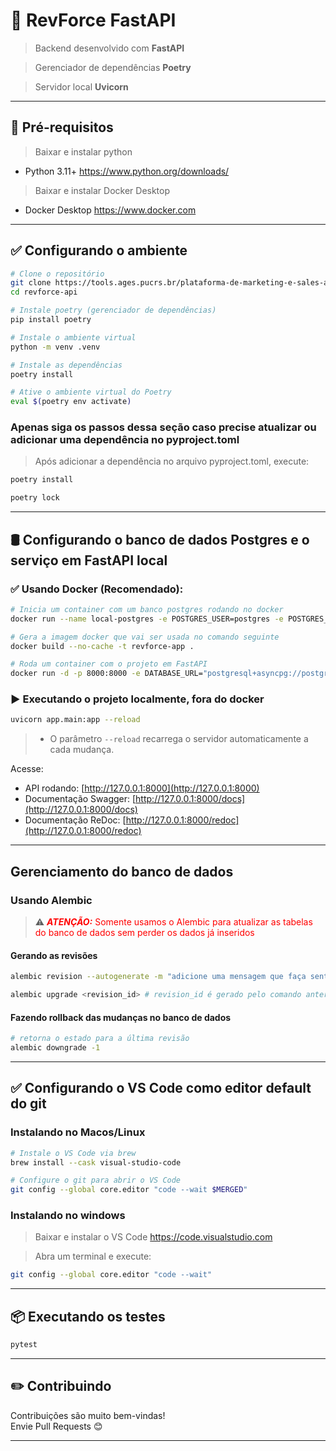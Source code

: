 # 🚀 RevForce FastAPI

> Backend desenvolvido com **FastAPI**

> Gerenciador de dependências **Poetry**

> Servidor local **Uvicorn**

---

## 📂 Pré-requisitos

> Baixar e instalar python
- Python 3.11+ 
https://www.python.org/downloads/

> Baixar e instalar Docker Desktop
- Docker Desktop
https://www.docker.com

---

## ✅ Configurando o ambiente

```bash
# Clone o repositório
git clone https://tools.ages.pucrs.br/plataforma-de-marketing-e-sales-analytics/revforce-api.git
cd revforce-api

# Instale poetry (gerenciador de dependências)
pip install poetry

# Instale o ambiente virtual
python -m venv .venv

# Instale as dependências
poetry install

# Ative o ambiente virtual do Poetry
eval $(poetry env activate) 
```

### Apenas siga os passos dessa seção caso precise atualizar ou adicionar uma dependência no pyproject.toml

> Após adicionar a dependência no arquivo pyproject.toml, execute:
```bash
poetry install

poetry lock
```

---

## 🛢️ Configurando o banco de dados Postgres e o serviço em FastAPI local

### ✅ Usando Docker (Recomendado):

```bash
# Inicia um container com um banco postgres rodando no docker
docker run --name local-postgres -e POSTGRES_USER=postgres -e POSTGRES_PASSWORD=postgres -e POSTGRES_DB=meubanco -p 5432:5432 -d postgres

# Gera a imagem docker que vai ser usada no comando seguinte
docker build --no-cache -t revforce-app .

# Roda um container com o projeto em FastAPI
docker run -d -p 8000:8000 -e DATABASE_URL="postgresql+asyncpg://postgres:postgres@host.docker.internal:5432/meubanco" revforce-app
```

### ▶️ Executando o projeto localmente, fora do docker

```bash
uvicorn app.main:app --reload
```

> - O parâmetro `--reload` recarrega o servidor automaticamente a cada mudança.

Acesse:

- API rodando: [http://127.0.0.1:8000](http://127.0.0.1:8000)
- Documentação Swagger: [http://127.0.0.1:8000/docs](http://127.0.0.1:8000/docs)
- Documentação ReDoc: [http://127.0.0.1:8000/redoc](http://127.0.0.1:8000/redoc)

---

## Gerenciamento do banco de dados

### Usando Alembic

> ⚠️ <span style="color:red">***ATENÇÃO:*** Somente usamos o Alembic para atualizar as tabelas do banco de dados sem perder os dados já inseridos

#### Gerando as revisões
```bash
alembic revision --autogenerate -m "adicione uma mensagem que faça sentido para o upgrade do banco de dados"

alembic upgrade <revision_id> # revision_id é gerado pelo comando anterior, e aparecerá na pasta alembic/versions
```

#### Fazendo rollback das mudanças no banco de dados
```bash
# retorna o estado para a última revisão
alembic downgrade -1
```

---

## ✅ Configurando o VS Code como editor default do git

### Instalando no Macos/Linux
```bash
# Instale o VS Code via brew
brew install --cask visual-studio-code

# Configure o git para abrir o VS Code
git config --global core.editor "code --wait $MERGED"
```

### Instalando no windows

> Baixar e instalar o VS Code
https://code.visualstudio.com

> Abra um terminal e execute:
```bash
git config --global core.editor "code --wait"
```

---

## 📦 Executando os testes

```bash
pytest
```

---

## ✏️ Contribuindo

Contribuições são muito bem-vindas!  
Envie Pull Requests 😊

---
